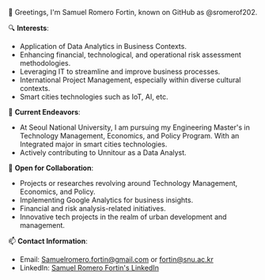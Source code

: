 👋 Greetings, I'm Samuel Romero Fortin, known on GitHub as @sromerof202.

🔍 **Interests**:
- Application of Data Analytics in Business Contexts.
- Enhancing financial, technological, and operational risk assessment methodologies.
- Leveraging IT to streamline and improve business processes.
- International Project Management, especially within diverse cultural contexts.
- Smart cities technologies such as IoT, AI, etc.

🌱 **Current Endeavors**:
- At Seoul National University, I am pursuing my Engineering Master's in Technology Management, Economics, and Policy Program. With an Integrated major in smart cities technologies. 
- Actively contributing to Unnitour as a Data Analyst.

💞️ **Open for Collaboration**:
- Projects or researches revolving around Technology Management, Economics, and Policy.
- Implementing Google Analytics for business insights.
- Financial and risk analysis-related initiatives.
- Innovative tech projects in the realm of urban development and management.

📫 **Contact Information**:
- Email: Samuelromero.fortin@gmail.com or fortin@snu.ac.kr
- LinkedIn: [Samuel Romero Fortin's LinkedIn](https://www.linkedin.com/in/samuelromerofortin/)

<!---
sromerof202/sromerof202 is a ✨ special ✨ repository because its `README.md` (this file) appears on your GitHub profile.
You can click

